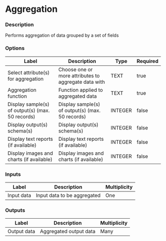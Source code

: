 # Aggregation
###  Description
Performs aggregation of data grouped by a set of fields
###  Options
| Label | Description | Type | Required |
|---|---|---|---|
| Select attribute(s) for aggregation | Choose one or more attributes to aggregate data with | TEXT | true |
| Aggregation function | Function applied to aggregated data | TEXT | true |
| Display sample(s) of output(s) (max. 50 records) | Display sample(s) of output(s) (max. 50 records) | INTEGER | false |
| Display output(s) schema(s) | Display output(s) schema(s) | INTEGER | false |
| Display text reports (if available) | Display text reports (if available) | INTEGER | false |
| Display images and charts (if available) | Display images and charts (if available) | INTEGER | false |
###  Inputs
| Label | Description | Multiplicity |
|---|---|---|
| Input data | Input data to be aggregated | One |
###  Outputs
| Label | Description | Multiplicity |
|---|---|---|
| Output data | Aggregated output data | Many |
